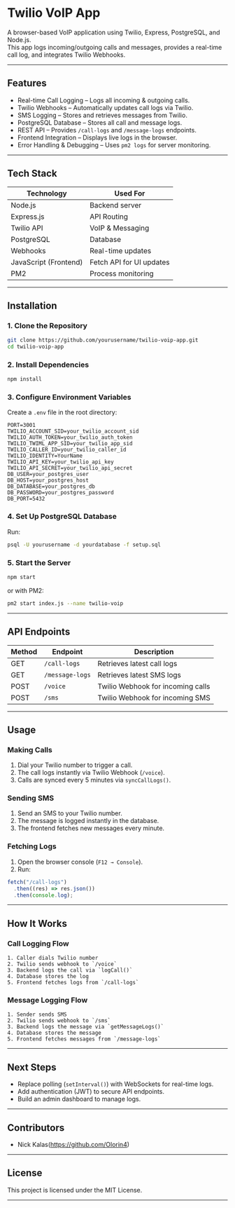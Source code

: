 # Twilio VoIP App

A browser-based VoIP application using Twilio, Express, PostgreSQL, and Node.js.  
This app logs incoming/outgoing calls and messages, provides a real-time call log, and integrates Twilio Webhooks.

---

## Features

- Real-time Call Logging – Logs all incoming & outgoing calls.
- Twilio Webhooks – Automatically updates call logs via Twilio.
- SMS Logging – Stores and retrieves messages from Twilio.
- PostgreSQL Database – Stores all call and message logs.
- REST API – Provides `/call-logs` and `/message-logs` endpoints.
- Frontend Integration – Displays live logs in the browser.
- Error Handling & Debugging – Uses `pm2 logs` for server monitoring.

---

## Tech Stack

| Technology            | Used For                 |
| --------------------- | ------------------------ |
| Node.js               | Backend server           |
| Express.js            | API Routing              |
| Twilio API            | VoIP & Messaging         |
| PostgreSQL            | Database                 |
| Webhooks              | Real-time updates        |
| JavaScript (Frontend) | Fetch API for UI updates |
| PM2                   | Process monitoring       |

---

## Installation

### 1. Clone the Repository

```sh
git clone https://github.com/yourusername/twilio-voip-app.git
cd twilio-voip-app
```

### 2. Install Dependencies

```sh
npm install
```

### 3. Configure Environment Variables

Create a `.env` file in the root directory:

```
PORT=3001
TWILIO_ACCOUNT_SID=your_twilio_account_sid
TWILIO_AUTH_TOKEN=your_twilio_auth_token
TWILIO_TWIML_APP_SID=your_twilio_app_sid
TWILIO_CALLER_ID=your_twilio_caller_id
TWILIO_IDENTITY=YourName
TWILIO_API_KEY=your_twilio_api_key
TWILIO_API_SECRET=your_twilio_api_secret
DB_USER=your_postgres_user
DB_HOST=your_postgres_host
DB_DATABASE=your_postgres_db
DB_PASSWORD=your_postgres_password
DB_PORT=5432
```

### 4. Set Up PostgreSQL Database

Run:

```sh
psql -U yourusername -d yourdatabase -f setup.sql
```

### 5. Start the Server

```sh
npm start
```

or with PM2:

```sh
pm2 start index.js --name twilio-voip
```

---

## API Endpoints

| Method | Endpoint        | Description                       |
| ------ | --------------- | --------------------------------- |
| GET    | `/call-logs`    | Retrieves latest call logs        |
| GET    | `/message-logs` | Retrieves latest SMS logs         |
| POST   | `/voice`        | Twilio Webhook for incoming calls |
| POST   | `/sms`          | Twilio Webhook for incoming SMS   |

---

## Usage

### Making Calls

1. Dial your Twilio number to trigger a call.
2. The call logs instantly via Twilio Webhook (`/voice`).
3. Calls are synced every 5 minutes via `syncCallLogs()`.

### Sending SMS

1. Send an SMS to your Twilio number.
2. The message is logged instantly in the database.
3. The frontend fetches new messages every minute.

### Fetching Logs

1. Open the browser console (`F12 → Console`).
2. Run:

```javascript
fetch("/call-logs")
  .then((res) => res.json())
  .then(console.log);
```

---

## How It Works

### Call Logging Flow

```
1. Caller dials Twilio number
2. Twilio sends webhook to `/voice`
3. Backend logs the call via `logCall()`
4. Database stores the log
5. Frontend fetches logs from `/call-logs`
```

### Message Logging Flow

```
1. Sender sends SMS
2. Twilio sends webhook to `/sms`
3. Backend logs the message via `getMessageLogs()`
4. Database stores the message
5. Frontend fetches messages from `/message-logs`
```

---

## Next Steps

- Replace polling (`setInterval()`) with WebSockets for real-time logs.
- Add authentication (JWT) to secure API endpoints.
- Build an admin dashboard to manage logs.

---

## Contributors

- Nick Kalas(https://github.com/Olorin4)

---

## License

This project is licensed under the MIT License.

---
